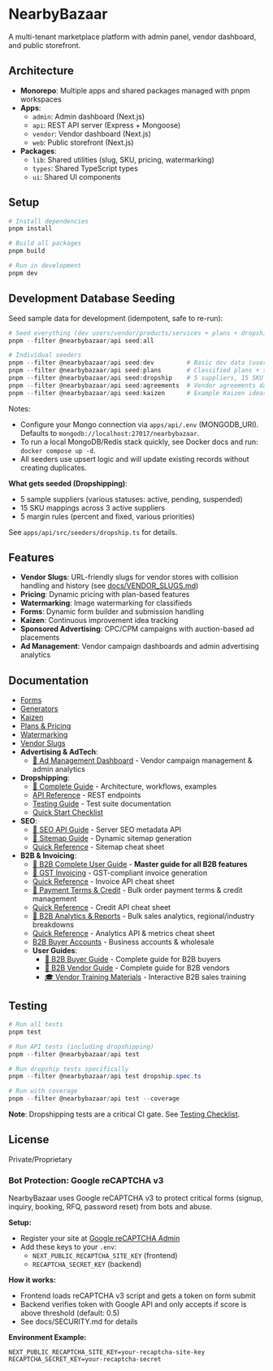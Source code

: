# NearbyBazaar

A multi-tenant marketplace platform with admin panel, vendor dashboard, and public storefront.

## Architecture

- **Monorepo**: Multiple apps and shared packages managed with pnpm workspaces
- **Apps**:
  - `admin`: Admin dashboard (Next.js)
  - `api`: REST API server (Express + Mongoose)
  - `vendor`: Vendor dashboard (Next.js)
  - `web`: Public storefront (Next.js)
- **Packages**:
  - `lib`: Shared utilities (slug, SKU, pricing, watermarking)
  - `types`: Shared TypeScript types
  - `ui`: Shared UI components

## Setup

```powershell
# Install dependencies
pnpm install

# Build all packages
pnpm build

# Run in development
pnpm dev
```

## Development Database Seeding

Seed sample data for development (idempotent, safe to re-run):

```powershell
# Seed everything (dev users/vendor/products/services + plans + dropship + agreements + optional kaizen)
pnpm --filter @nearbybazaar/api seed:all

# Individual seeders
pnpm --filter @nearbybazaar/api seed:dev         # Basic dev data (users, vendor, 3 products, 1 service)
pnpm --filter @nearbybazaar/api seed:plans       # Classified plans + sample vendor assignment
pnpm --filter @nearbybazaar/api seed:dropship    # 5 suppliers, 15 SKU mappings, 5 margin rules
pnpm --filter @nearbybazaar/api seed:agreements  # Vendor agreements data
pnpm --filter @nearbybazaar/api seed:kaizen      # Example Kaizen ideas/decisions (enable via SEED_KAIZEN_EXAMPLES=true)
```

Notes:

- Configure your Mongo connection via `apps/api/.env` (MONGODB_URI). Defaults to `mongodb://localhost:27017/nearbybazaar`.
- To run a local MongoDB/Redis stack quickly, see Docker docs and run: `docker compose up -d`.
- All seeders use upsert logic and will update existing records without creating duplicates.

**What gets seeded (Dropshipping)**:

- 5 sample suppliers (various statuses: active, pending, suspended)
- 15 SKU mappings across 3 active suppliers
- 5 margin rules (percent and fixed, various priorities)

See `apps/api/src/seeders/dropship.ts` for details.

## Features

- **Vendor Slugs**: URL-friendly slugs for vendor stores with collision handling and history (see [docs/VENDOR_SLUGS.md](./docs/VENDOR_SLUGS.md))
- **Pricing**: Dynamic pricing with plan-based features
- **Watermarking**: Image watermarking for classifieds
- **Forms**: Dynamic form builder and submission handling
- **Kaizen**: Continuous improvement idea tracking
- **Sponsored Advertising**: CPC/CPM campaigns with auction-based ad placements
- **Ad Management**: Vendor campaign dashboards and admin advertising analytics

## Documentation

- [Forms](./docs/FORMS.md)
- [Generators](./docs/GENERATORS.md)
- [Kaizen](./docs/KAIZEN.md)
- [Plans & Pricing](./docs/PLANS.md)
- [Watermarking](./docs/WATERMARKING.md)
- [Vendor Slugs](./docs/VENDOR_SLUGS.md)
- **Advertising & AdTech**:
  - [📘 Ad Management Dashboard](./docs/AD_MANAGEMENT_DASHBOARD.md) - Vendor campaign management & admin analytics
- **Dropshipping**:
  - [📘 Complete Guide](./docs/DROPSHIP.md) - Architecture, workflows, examples
  - [API Reference](./docs/DROPSHIP_API.md) - REST endpoints
  - [Testing Guide](./docs/DROPSHIP_TESTING.md) - Test suite documentation
  - [Quick Start Checklist](./docs/DROPSHIP_TESTING_CHECKLIST.md)
- **SEO**:
  - [📘 SEO API Guide](./docs/SEO_API.md) - Server SEO metadata API
  - [📘 Sitemap Guide](./docs/SITEMAP.md) - Dynamic sitemap generation
  - [Quick Reference](./docs/SITEMAP_QUICK_REFERENCE.md) - Sitemap cheat sheet
- **B2B & Invoicing**:
  - [📘 B2B Complete User Guide](./docs/B2B_USER_GUIDE.md) - **Master guide for all B2B features**
  - [📘 GST Invoicing](./docs/GST_INVOICING.md) - GST-compliant invoice generation
  - [Quick Reference](./docs/GST_INVOICING_QUICK_REFERENCE.md) - Invoice API cheat sheet
  - [📘 Payment Terms & Credit](./docs/PAYMENT_TERMS.md) - Bulk order payment terms & credit management
  - [Quick Reference](./docs/PAYMENT_TERMS_QUICK_REFERENCE.md) - Credit API cheat sheet
  - [📘 B2B Analytics & Reports](./docs/B2B_ANALYTICS.md) - Bulk sales analytics, regional/industry breakdowns
  - [Quick Reference](./docs/B2B_ANALYTICS_QUICK_REFERENCE.md) - Analytics API & metrics cheat sheet
  - [B2B Buyer Accounts](./docs/B2B_BUYER_ACCOUNTS.md) - Business accounts & wholesale
  - **User Guides**:
    - [📘 B2B Buyer Guide](./docs/B2B_BUYER_GUIDE.md) - Complete guide for B2B buyers
    - [📘 B2B Vendor Guide](./docs/B2B_VENDOR_GUIDE.md) - Complete guide for B2B vendors
    - [🎓 Vendor Training Materials](./docs/VENDOR_TRAINING.md) - Interactive B2B sales training

## Testing

```powershell
# Run all tests
pnpm test

# Run API tests (including dropshipping)
pnpm --filter @nearbybazaar/api test

# Run dropship tests specifically
pnpm --filter @nearbybazaar/api test dropship.spec.ts

# Run with coverage
pnpm --filter @nearbybazaar/api test --coverage
```

**Note**: Dropshipping tests are a critical CI gate. See [Testing Checklist](./docs/DROPSHIP_TESTING_CHECKLIST.md).

## License

Private/Proprietary

### Bot Protection: Google reCAPTCHA v3

NearbyBazaar uses Google reCAPTCHA v3 to protect critical forms (signup, inquiry, booking, RFQ, password reset) from bots and abuse.

**Setup:**

- Register your site at [Google reCAPTCHA Admin](https://www.google.com/recaptcha/admin/create)
- Add these keys to your `.env`:
  - `NEXT_PUBLIC_RECAPTCHA_SITE_KEY` (frontend)
  - `RECAPTCHA_SECRET_KEY` (backend)

**How it works:**

- Frontend loads reCAPTCHA v3 script and gets a token on form submit
- Backend verifies token with Google API and only accepts if score is above threshold (default: 0.5)
- See docs/SECURITY.md for details

**Environment Example:**

```env
NEXT_PUBLIC_RECAPTCHA_SITE_KEY=your-recaptcha-site-key
RECAPTCHA_SECRET_KEY=your-recaptcha-secret
```
